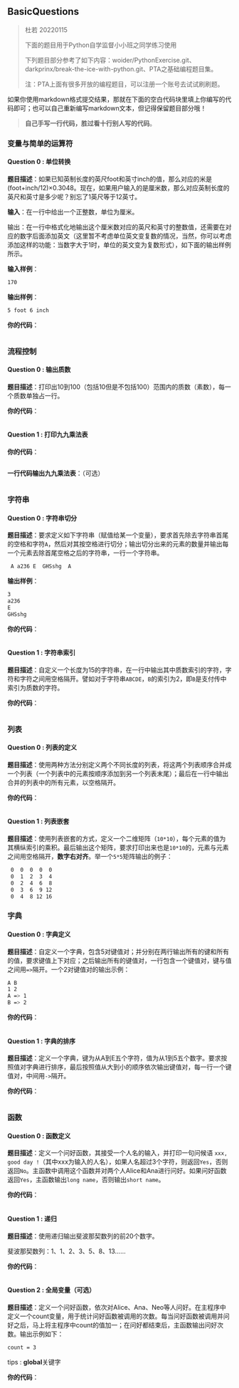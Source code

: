 ## BasicQuestions

> 杜若 20220115
>
> 下面的题目用于Python自学监督小小班之同学练习使用
>
> 下列题目部分参考了如下内容：woider/PythonExercise.git、darkprinx/break-the-ice-with-python.git、PTA之基础编程题目集。
>
> 注：PTA上面有很多开放的编程题目，可以注册一个账号去试试刷刷题。

如果你使用markdown格式提交结果，那就在下面的空白代码块里填上你编写的代码即可；也可以自己重新编写markdown文本，但记得保留题目部分哦！



> **自己手写一行代码，胜过看十行别人写的代码**。



### 变量与简单的运算符

#### Question 0 : 单位转换

**题目描述**：如果已知英制长度的英尺foot和英寸inch的值，那么对应的米是(foot+inch/12)×0.3048。现在，如果用户输入的是厘米数，那么对应英制长度的英尺和英寸是多少呢？别忘了1英尺等于12英寸。

**输入**：在一行中给出一个正整数，单位为厘米。

输出：在一行中格式化地输出这个厘米数对应的英尺和英寸的整数值，还需要在对应的数字后面添加英文（这里暂不考虑单位英文变复数的情况，当然，你可以考虑添加这样的功能：当数字大于1时，单位的英文变为复数形式），如下面的输出样例所示。

**输入样例**：

```bash
170
```

**输出样例**：

```bash
5 foot 6 inch
```

**你的代码**：

```python 

```



### 流程控制

#### Question 0 : 输出质数

**题目描述**：打印出10到100（包括10但是不包括100）范围内的质数（素数），每一个质数单独占一行。

**你的代码**：

```python

```



#### Question 1 : 打印九九乘法表

**你的代码**：

```python

```



**一行代码输出九九乘法表**：（可选）

```python

```



### 字符串

#### Question 0 : 字符串切分

**题目描述**：要求定义如下字符串（赋值给某一个变量），要求首先除去字符串首尾的空格和字符`A`，然后对其按空格进行切分；输出切分出来的元素的数量并输出每一个元素去除首尾空格之后的字符串，一行一个字符串。

```bash
 A a236 E  GHSshg  A  
```

**输出样例**：

```bash
3
a236
E
GHSshg
```

**你的代码**：

```

```



#### Question 1 : 字符串索引

**题目描述**：自定义一个长度为15的字符串，在一行中输出其中质数索引的字符，字符和字符之间用空格隔开。譬如对于字符串`ABCDE`，`B`的索引为2，即`B`是支付传中索引为质数的字符。

**你的代码**：

```python

```



### 列表

#### Question 0 : 列表的定义

**题目描述**：使用两种方法分别定义两个不同长度的列表，将这两个列表顺序合并成一个列表（一个列表中的元素按顺序添加到另一个列表末尾）；最后在一行中输出合并的列表中的所有元素，以空格隔开。

**你的代码**：

```python

```



#### Question 1 : 列表嵌套

**题目描述**：使用列表嵌套的方式，定义一个二维矩阵（`10*10`），每个元素的值为其横纵索引的乘积。最后输出这个矩阵，要求打印出来也是`10*10`的，元素与元素之间用空格隔开，**数字右对齐**。举一个`5*5`矩阵输出的例子：

```bash
 0  0  0  0  0
 0  1  2  3  4
 0  2  4  6  8
 0  3  6  9 12
 0  4  8 12 16
```



### 字典

#### Question 0 : 字典定义

**题目描述**：自定义一个字典，包含5对键值对；并分别在两行输出所有的键和所有的值，要求键值上下对应；之后输出所有的键值对，一行包含一个键值对，键与值之间用` => `隔开。一个2对键值对的输出示例：

```bash
A B
1 2
A => 1
B => 2
```

**你的代码**：

```

```



#### Question 1 : 字典的排序

**题目描述**：定义一个字典，键为从A到E五个字符，值为从1到5五个数字。要求按照值对字典进行排序，最后按照值从大到小的顺序依次输出键值对，每一行一个键值对，中间用` -> `隔开。

**你的代码**：

```pymol

```



### 函数

#### Question 0 : 函数定义

**题目描述**：定义一个问好函数，其接受一个人名的输入，并打印一句问候语 `xxx, good day !`（其中xxx为输入的人名），如果人名超过3个字符，则返回`Yes`，否则返回`No`。主函数中调用这个函数并对两个人Alice和Ana进行问好。如果问好函数返回`Yes`，主函数输出`long name`，否则输出`short name`。

**你的代码**：

```python

```



#### Question 1 :  递归

**题目描述**：使用递归输出斐波那契数列的前20个数字。

斐波那契数列：1、1、2、3、5、8、13……

**你的代码**：

```python

```



#### Question 2 : 全局变量（可选）

**题目描述**：定义一个问好函数，依次对Alice、Ana、Neo等人问好。在主程序中定义一个count变量，用于统计问好函数被调用的次数。每当问好函数被调用并问好之后，马上将主程序中count的值加一；在问好都结束后，主函数输出问好次数。输出示例如下：

```bash
count = 3
```

tips : **global**关键字

**你的代码**：

```python

```

